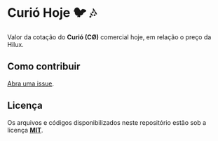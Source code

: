 # Curió Hoje 🐦 🎶
Valor da cotação do **Curió (CØ)** comercial hoje, em relação o preço da Hilux.

## Como contribuir
[Abra uma issue](https://github.com/mvmjacobs/curio-hoje/issues).

## Licença
Os arquivos e códigos disponibilizados neste repositório estão sob a licença **[MIT](https://github.com/mvmjacobs/curio-hoje/blob/master/LICENSE.md)**.

